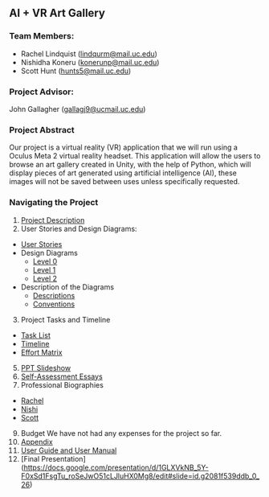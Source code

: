 ## AI + VR Art Gallery

### Team Members:
* Rachel Lindquist (lindqurm@mail.uc.edu)
* Nishidha Koneru (konerunp@mail.uc.edu) 
* Scott Hunt (hunts5@mail.uc.edu)

### Project Advisor:
John Gallagher (gallagj9@ucmail.uc.edu)

### Project Abstract
Our project is a virtual reality (VR) application that we will run using a Oculus Meta 2 virtual reality headset. This application will allow the users to browse an art gallery created in Unity, with the help of Python, which will display pieces of art generated using artificial intelligence (AI), these images will not be saved between uses unless specifically requested.


### Navigating the Project
1. [Project Description](https://github.com/nishikoneru/CSSeniorDesignProject/blob/main/Project-Description.md)
2. User Stories and Design Diagrams:
  * [User Stories](https://github.com/nishikoneru/CSSeniorDesignProject/blob/main/User_Stories.md)
  * Design Diagrams
    * [Level 0](https://github.com/nishikoneru/CSSeniorDesignProject/blob/main/Design_Diagrams/D0.png)
    * [Level 1](https://github.com/nishikoneru/CSSeniorDesignProject/blob/main/Design_Diagrams/D1.png)
    * [Level 2](https://github.com/nishikoneru/CSSeniorDesignProject/blob/main/Design_Diagrams/D2.png)
  * Description of the Diagrams
    * [Descriptions](https://github.com/nishikoneru/CSSeniorDesignProject/blob/main/Design_Diagrams/Diagram_Descriptions.txt)
    * [Conventions](https://github.com/nishikoneru/CSSeniorDesignProject/blob/main/Design_Diagrams/Diagram_Conventions.md)
3. Project Tasks and Timeline
  * [Task List](https://github.com/nishikoneru/CSSeniorDesignProject/blob/main/Tasks/Tasklist.md)
  * [Timeline](https://github.com/nishikoneru/CSSeniorDesignProject/blob/main/Tasks/Timeline.md)
  * [Effort Matrix](https://github.com/nishikoneru/CSSeniorDesignProject/blob/main/Tasks/Effort_Matrix.md)
5. [PPT Slideshow](https://github.com/nishikoneru/CSSeniorDesignProject/blob/main/Final%20Project%20Presentation.pptx)
6. [Self-Assessment Essays](https://github.com/nishikoneru/CSSeniorDesignProject/blob/main/HWEssays/Constraint_Essay.md)
7. Professional Biographies
  * [Rachel](https://github.com/nishikoneru/CSSeniorDesignProject/blob/main/Rachel_Bio.md)
  * [Nishi](https://github.com/nishikoneru/CSSeniorDesignProject/blob/main/Nishidha_Koneru_Bio.md)
  * [Scott](https://github.com/nishikoneru/CSSeniorDesignProject/blob/main/ScottHunt_Bio.md)
9. Budget
    We have not had any expenses for the project so far.
10. [Appendix](https://github.com/nishikoneru/CSSeniorDesignProject/blob/main/Appendix.txt)
11. [User Guide and User Manual](https://rachellindquist.github.io/SeniorProjectSite/)
12. [Final Presentation] (https://docs.google.com/presentation/d/1GLXVkNB_5Y-F0xSd1FsgTu_roSeJwO51cLJluHX0Mg8/edit#slide=id.g2081f539ddb_0_26)
